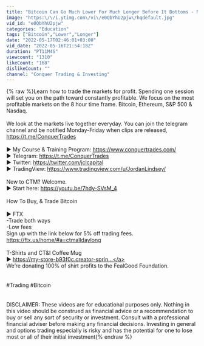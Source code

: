 ```yaml
---
title: "Bitcoin Can Go Much Lower For Much Longer Before It Bottoms - My Worst Case Scenario -"
image: "https:\/\/i.ytimg.com\/vi\/e0QbYhU2pjw\/hqdefault.jpg"
vid_id: "e0QbYhU2pjw"
categories: "Education"
tags: ["Bitcoin","Lower","Longer"]
date: "2022-05-17T02:46:01+03:00"
vid_date: "2022-05-16T21:54:18Z"
duration: "PT11M4S"
viewcount: "1310"
likeCount: "168"
dislikeCount: ""
channel: "Conquer Trading & Investing"
---
```

{% raw %}Learn how to trade the markets for profit. Spending one session will set you on the path toward constantly profitable. We focus on the most profitable markets on the 8 hour time frame. Bitcoin, Ethereum, S&amp;P 500 &amp; Nasdaq.<br /><br />We look at the markets live together everyday. You can join the telegram channel and be notified Monday-Friday when clips are released, <a rel="nofollow" target="blank" href="https://t.me/ConquerTrades">https://t.me/ConquerTrades</a><br /><br />► My Course &amp; Training Program: <a rel="nofollow" target="blank" href="https://www.conquertrades.com/">https://www.conquertrades.com/</a><br />► Telegram: <a rel="nofollow" target="blank" href="https://t.me/ConquerTrades">https://t.me/ConquerTrades</a><br />► Twitter: <a rel="nofollow" target="blank" href="https://twitter.com/jclcapital">https://twitter.com/jclcapital</a><br />► TradingView: <a rel="nofollow" target="blank" href="https://www.tradingview.com/u/JordanLindsey/">https://www.tradingview.com/u/JordanLindsey/</a><br /><br />New to CTM? Welcome. <br />► Start here: <a rel="nofollow" target="blank" href="https://youtu.be/7hdy-SVsM_4">https://youtu.be/7hdy-SVsM_4</a><br /><br />How To Buy, &amp; Trade  Bitcoin<br /><br />► FTX<br />-Trade both ways<br />-Low fees<br />Sign up with the link below for 5% off trading fees.<br /><a rel="nofollow" target="blank" href="https://ftx.us/home/#a=ctmalldaylong">https://ftx.us/home/#a=ctmalldaylong</a><br /><br />T-Shirts and CT&amp;I Coffee Mug<br />► <a rel="nofollow" target="blank" href="https://my-store-b93f0c.creator-sprin...">https://my-store-b93f0c.creator-sprin...</a><br />We’re donating 100% of shirt profits to the FealGood Foundation. <br /><br /><br />#Trading #Bitcoin<br /><br /><br />DISCLAIMER: These videos are for educational purposes only. Nothing in this video should be construed as financial advice or a recommendation to buy or sell any sort of security or investment. Consult with a professional financial adviser before making any financial decisions. Investing in general and options trading especially is risky and has the potential for one to lose most or all of their initial investment{% endraw %}
